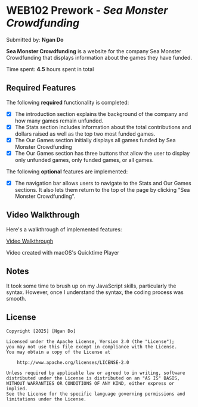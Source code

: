 # WEB102 Prework - *Sea Monster Crowdfunding*

Submitted by: **Ngan Do**

**Sea Monster Crowdfunding** is a website for the company Sea Monster Crowdfunding that displays information about the games they have funded.

Time spent: **4.5** hours spent in total

## Required Features

The following **required** functionality is completed:

* [x] The introduction section explains the background of the company and how many games remain unfunded.
* [x] The Stats section includes information about the total contributions and dollars raised as well as the top two most funded games.
* [x] The Our Games section initially displays all games funded by Sea Monster Crowdfunding
* [x] The Our Games section has three buttons that allow the user to display only unfunded games, only funded games, or all games.

The following **optional** features are implemented:

* [x] The navigation bar allows users to navigate to the Stats and Our Games sections. It also lets them return to the top of the page by clicking "Sea Monster Crowdfunding".

## Video Walkthrough

Here's a walkthrough of implemented features:

<!-- <img src='https://drive.google.com/file/d/1CtRX3iPjbQHQopu2ccRLTt_BxQ3kxS12/view?usp=sharing' title='Video Walkthrough' width='' alt='Video Walkthrough' /> -->
[Video Walkthrough](https://drive.google.com/file/d/1CtRX3iPjbQHQopu2ccRLTt_BxQ3kxS12/view?usp=sharing)


<!-- Replace this with whatever GIF tool you used! -->
Video created with macOS's Quicktime Player  
<!-- Recommended tools:
[Kap](https://getkap.co/) for macOS
[ScreenToGif](https://www.screentogif.com/) for Windows
[peek](https://github.com/phw/peek) for Linux. -->

## Notes

It took some time to brush up on my JavaScript skills, particularly the syntax.
However, once I understand the syntax, the coding process was smooth.

## License

    Copyright [2025] [Ngan Do]

    Licensed under the Apache License, Version 2.0 (the "License");
    you may not use this file except in compliance with the License.
    You may obtain a copy of the License at

        http://www.apache.org/licenses/LICENSE-2.0

    Unless required by applicable law or agreed to in writing, software
    distributed under the License is distributed on an "AS IS" BASIS,
    WITHOUT WARRANTIES OR CONDITIONS OF ANY KIND, either express or implied.
    See the License for the specific language governing permissions and
    limitations under the License.

